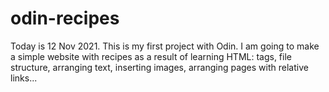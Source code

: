 # odin-recipes
Today is 12 Nov 2021. This is my first project with Odin.
I am going to make a simple website with recipes as a result of learning HTML: tags, file structure, arranging text, inserting images, arranging pages with relative links...